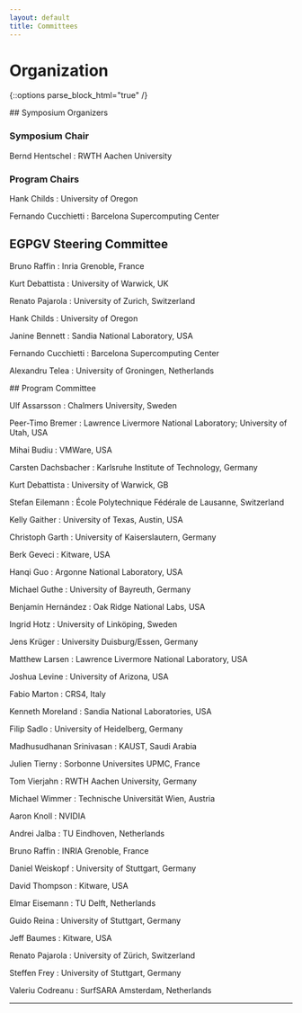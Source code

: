 ```yaml
---
layout: default
title: Committees
---
```


# Organization

{::options parse_block_html="true" /}

<div class="left">
## Symposium Organizers

### Symposium Chair

Bernd Hentschel
: RWTH Aachen University

### Program Chairs

Hank Childs
: University of Oregon

Fernando Cucchietti
: Barcelona Supercomputing Center

## EGPGV Steering Committee

Bruno Raffin
: Inria Grenoble, France

Kurt Debattista
: University of Warwick, UK

Renato Pajarola
: University of Zurich, Switzerland

Hank Childs
: University of Oregon

Janine Bennett
: Sandia National Laboratory, USA

Fernando Cucchietti
: Barcelona Supercomputing Center

Alexandru Telea
: University of Groningen, Netherlands

</div>

<div class="right">
## Program Committee

Ulf Assarsson
: Chalmers University, Sweden

Peer-Timo Bremer
: Lawrence Livermore National Laboratory; University of Utah, USA

Mihai Budiu
: VMWare, USA

Carsten Dachsbacher
: Karlsruhe Institute of Technology, Germany

Kurt Debattista
: University of Warwick, GB

Stefan Eilemann
: École Polytechnique Fédérale de Lausanne, Switzerland

Kelly Gaither
: University of Texas, Austin, USA

Christoph Garth
: University of Kaiserslautern, Germany

Berk Geveci
: Kitware, USA

Hanqi Guo
: Argonne National Laboratory, USA

Michael Guthe
: University of Bayreuth, Germany

Benjamín Hernández 
: Oak Ridge National Labs, USA

Ingrid Hotz
: University of Linköping, Sweden

Jens Krüger
: University Duisburg/­Essen, Germany

Matthew Larsen
: Lawrence Livermore National Laboratory, USA

Joshua Levine
: University of Arizona, USA

Fabio Marton
: CRS4, Italy

Kenneth Moreland
: Sandia National Laboratories, USA

Filip Sadlo
: University of Heidelberg, Germany

Madhusudhanan Srinivasan
: KAUST, Saudi Arabia

Julien Tierny
: Sorbonne Universites UPMC, France

Tom Vierjahn
: RWTH Aachen University, Germany

Michael Wimmer
: Technische Universität Wien, Austria



Aaron Knoll
: NVIDIA

Andrei Jalba
: TU Eindhoven, Netherlands

Bruno Raffin
: INRIA Grenoble, France

Daniel Weiskopf
: University of Stuttgart, Germany

David Thompson
: Kitware, USA

Elmar Eisemann
: TU Delft, Netherlands

Guido Reina
: University of Stuttgart, Germany

Jeff Baumes
: Kitware, USA

Renato Pajarola
: University of Zürich, Switzerland

Steffen Frey
: University of Stuttgart, Germany

Valeriu Codreanu
: SurfSARA Amsterdam, Netherlands

</div>

- - -
